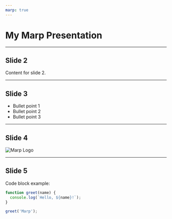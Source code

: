 ```yaml
---
marp: true
---
```


# My Marp Presentation

---

## Slide 2

Content for slide 2.

---

## Slide 3

- Bullet point 1
- Bullet point 2
- Bullet point 3

---

## Slide 4

![Marp Logo](https://marp.app/assets/ogp.png)

---

## Slide 5

Code block example:

```javascript
function greet(name) {
  console.log(`Hello, ${name}!`);
}

greet('Marp');